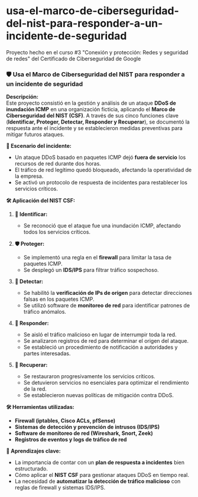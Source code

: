 # usa-el-marco-de-ciberseguridad-del-nist-para-responder-a-un-incidente-de-seguridad
Proyecto hecho en el curso #3 "Conexión y protección: Redes y seguridad de redes" del Certificado de Ciberseguridad de Google

### 🛡️ Usa el Marco de Ciberseguridad del NIST para responder a un incidente de seguridad

**Descripción:**  
Este proyecto consistió en la gestión y análisis de un ataque **DDoS de inundación ICMP** en una organización ficticia, aplicando el **Marco de Ciberseguridad del NIST (CSF)**. A través de sus cinco funciones clave (**Identificar, Proteger, Detectar, Responder y Recuperar**), se documentó la respuesta ante el incidente y se establecieron medidas preventivas para mitigar futuros ataques.

**📌 Escenario del incidente:**

- Un ataque DDoS basado en paquetes ICMP dejó **fuera de servicio** los recursos de red durante dos horas.
- El tráfico de red legítimo quedó bloqueado, afectando la operatividad de la empresa.
- Se activó un protocolo de respuesta de incidentes para restablecer los servicios críticos.

**🛠️ Aplicación del NIST CSF:**

1. **🔎 Identificar:**
   - Se reconoció que el ataque fue una inundación ICMP, afectando todos los servicios críticos.

2. **🛡️ Proteger:**
   - Se implementó una regla en el **firewall** para limitar la tasa de paquetes ICMP.
   - Se desplegó un **IDS/IPS** para filtrar tráfico sospechoso.

3. **📡 Detectar:**
   - Se habilitó la **verificación de IPs de origen** para detectar direcciones falsas en los paquetes ICMP.
   - Se utilizó software de **monitoreo de red** para identificar patrones de tráfico anómalos.

4. **🚨 Responder:**
   - Se aisló el tráfico malicioso en lugar de interrumpir toda la red.
   - Se analizaron registros de red para determinar el origen del ataque.
   - Se estableció un procedimiento de notificación a autoridades y partes interesadas.

5. **🔄 Recuperar:**
   - Se restauraron progresivamente los servicios críticos.
   - Se detuvieron servicios no esenciales para optimizar el rendimiento de la red.
   - Se establecieron nuevas políticas de mitigación contra DDoS.

**🛠️ Herramientas utilizadas:**

- **Firewall (iptables, Cisco ACLs, pfSense)**
- **Sistemas de detección y prevención de intrusos (IDS/IPS)**
- **Software de monitoreo de red (Wireshark, Snort, Zeek)**
- **Registros de eventos y logs de tráfico de red**

**📌 Aprendizajes clave:**

- La importancia de contar con un **plan de respuesta a incidentes** bien estructurado.
- Cómo aplicar el **NIST CSF** para gestionar ataques DDoS en tiempo real.
- La necesidad de **automatizar la detección de tráfico malicioso** con reglas de firewall y sistemas IDS/IPS.

